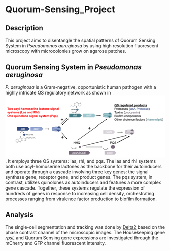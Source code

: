 # Quorum-Sensing_Project

## Description
This project aims to disentangle the spatial patterns of Quorum Sensing System in *Pseudomonas aeruginosa* by using high resolution fluorescent microscopy with microcolonies grow on agarose patches.

## Quorum Sensing System in *Pseudomonas aeruginosa*
*P. aeruginosa* is a Gram-negative, opportunistic human pathogen with a highly intricate QS regulatory network as shown in ![Figure Below](Files/QS-scheme.png). It employs three QS systems: las, rhl, and pqs. The las and rhl systems both use acyl-homoserine lactones as the backbone for their autoinducers and operate through a cascade involving three key genes: the signal synthase gene, receptor gene, and product genes. The pqs system, in contrast, utilizes quinolones as autoinducers and features a more complex gene cascade. Together, these systems regulate the expression of hundreds of genes in response to increasing cell density, orchestrating processes ranging from virulence factor production to biofilm formation.

## Analysis
The single-cell segmentation and tracking was done by [Delta2](https://gitlab.com/delta-microscopy/delta) based on the phase contrast channel of the microscopic images. The Housekeeping gene *rpsL* and Quorum Sensing gene expressions are investigated through the mCherry and GFP channel fluorescent intensity.

